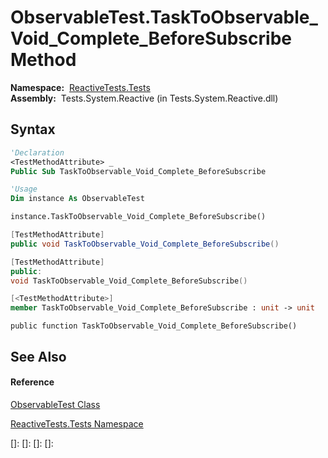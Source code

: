 # ObservableTest.TaskToObservable\_Void\_Complete\_BeforeSubscribe Method

**Namespace:**  [ReactiveTests.Tests](ReactiveTests.Tests\ReactiveTests.Tests.md)  
**Assembly:**  Tests.System.Reactive (in Tests.System.Reactive.dll)

## Syntax

```vb
'Declaration
<TestMethodAttribute> _
Public Sub TaskToObservable_Void_Complete_BeforeSubscribe
```

```vb
'Usage
Dim instance As ObservableTest

instance.TaskToObservable_Void_Complete_BeforeSubscribe()
```

```csharp
[TestMethodAttribute]
public void TaskToObservable_Void_Complete_BeforeSubscribe()
```

```c++
[TestMethodAttribute]
public:
void TaskToObservable_Void_Complete_BeforeSubscribe()
```

```fsharp
[<TestMethodAttribute>]
member TaskToObservable_Void_Complete_BeforeSubscribe : unit -> unit 
```

```jscript
public function TaskToObservable_Void_Complete_BeforeSubscribe()
```

## See Also

#### Reference

[ObservableTest Class](ObservableTest\ObservableTest.md)

[ReactiveTests.Tests Namespace](ReactiveTests.Tests\ReactiveTests.Tests.md)

[]: 
[]: 
[]: 
[]: 